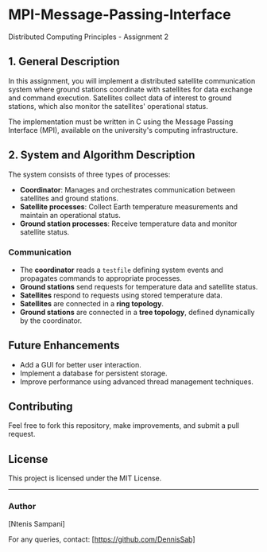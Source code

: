 # MPI-Message-Passing-Interface

Distributed Computing Principles - Assignment 2

## 1. General Description

In this assignment, you will implement a distributed satellite communication system where ground stations coordinate with satellites for data exchange and command execution. Satellites collect data of interest to ground stations, which also monitor the satellites' operational status.

The implementation must be written in C using the Message Passing Interface (MPI), available on the university's computing infrastructure.

## 2. System and Algorithm Description

The system consists of three types of processes:
- **Coordinator**: Manages and orchestrates communication between satellites and ground stations.
- **Satellite processes**: Collect Earth temperature measurements and maintain an operational status.
- **Ground station processes**: Receive temperature data and monitor satellite status.

### Communication
- The **coordinator** reads a `testfile` defining system events and propagates commands to appropriate processes.
- **Ground stations** send requests for temperature data and satellite status.
- **Satellites** respond to requests using stored temperature data.
- **Satellites** are connected in a **ring topology**.
- **Ground stations** are connected in a **tree topology**, defined dynamically by the coordinator.

## Future Enhancements
- Add a GUI for better user interaction.
- Implement a database for persistent storage.
- Improve performance using advanced thread management techniques.

## Contributing
Feel free to fork this repository, make improvements, and submit a pull request.

## License
This project is licensed under the MIT License.

---

### Author
[Ntenis Sampani]

For any queries, contact: [https://github.com/DennisSab]
